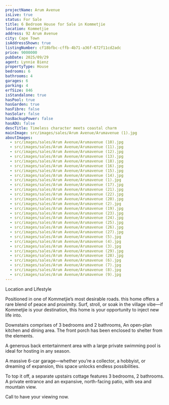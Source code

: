 ```yaml
---
projectName: Arum Avenue
isLive: true
status: For Sale
title: 6 Bedroom House for Sale in Kommetjie
location: Kommetjie
address: 92 Arum Avenue
city: Cape Town
isAddressShown: true
listingNumber: cf18bfbc-cffb-4b71-a36f-672f11cd2adc
price: 9000000
pubDate: 2025/09/29
agent: Lynnie Bienz
propertyType: House
bedrooms: 6
bathrooms: 4
garages: 6
parking: 4
erfSize: 846
isStandalone: true
hasPool: true
hasGarden: true
hasFibre: false
hasSolar: false
hasBackupPower: false
hasADU: false
descTitle: Timeless character meets coastal charm
mainImage: src/images/sales/Arum Avenue/Arumavenue (1).jpg
aboutImages:
  - src/images/sales/Arum Avenue/Arumavenue (10).jpg
  - src/images/sales/Arum Avenue/Arumavenue (11).jpg
  - src/images/sales/Arum Avenue/Arumavenue (12).jpg
  - src/images/sales/Arum Avenue/Arumavenue (13).jpg
  - src/images/sales/Arum Avenue/Arumavenue (18).jpg
  - src/images/sales/Arum Avenue/Arumavenue (16).jpg
  - src/images/sales/Arum Avenue/Arumavenue (15).jpg
  - src/images/sales/Arum Avenue/Arumavenue (14).jpg
  - src/images/sales/Arum Avenue/Arumavenue (1).jpg
  - src/images/sales/Arum Avenue/Arumavenue (17).jpg
  - src/images/sales/Arum Avenue/Arumavenue (21).jpg
  - src/images/sales/Arum Avenue/Arumavenue (22).jpg
  - src/images/sales/Arum Avenue/Arumavenue (20).jpg
  - src/images/sales/Arum Avenue/Arumavenue (2).jpg
  - src/images/sales/Arum Avenue/Arumavenue (19).jpg
  - src/images/sales/Arum Avenue/Arumavenue (23).jpg
  - src/images/sales/Arum Avenue/Arumavenue (24).jpg
  - src/images/sales/Arum Avenue/Arumavenue (25).jpg
  - src/images/sales/Arum Avenue/Arumavenue (26).jpg
  - src/images/sales/Arum Avenue/Arumavenue (27).jpg
  - src/images/sales/Arum Avenue/Arumavenue (5).jpg
  - src/images/sales/Arum Avenue/Arumavenue (4).jpg
  - src/images/sales/Arum Avenue/Arumavenue (3).jpg
  - src/images/sales/Arum Avenue/Arumavenue (29).jpg
  - src/images/sales/Arum Avenue/Arumavenue (28).jpg
  - src/images/sales/Arum Avenue/Arumavenue (6).jpg
  - src/images/sales/Arum Avenue/Arumavenue (7).jpg
  - src/images/sales/Arum Avenue/Arumavenue (8).jpg
  - src/images/sales/Arum Avenue/Arumavenue (9).jpg
---
```

Location and Lifestyle

Positioned in one of Kommetjie’s most desirable roads. this home offers a rare blend of peace and proximity. Surf, stroll, or soak in the village vibe—if Kommetjie is your destination, this home is your opportunity to inject new life into.

Downstairs comprises of 3 bedrooms and 2 bathrooms, An open-plan kitchen and dining area. The front porch has been enclosed to shelter from the elements.

A generous back entertainment area with a large private swimming pool is ideal for hosting in any season.

A massive 6-car garage—whether you’re a collector, a hobbyist, or dreaming of expansion, this space unlocks endless possibilities.

To top it off, a separate upstairs cottage features 3 bedrooms, 2 bathrooms. A private entrance and an expansive, north-facing patio, with sea and mountain view.

Call to have your viewing now.